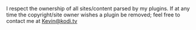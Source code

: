 I respect the ownership of all sites/content parsed by my plugins. If at any time the copyright/site owner wishes a plugin be removed; feel free to contact me at Kevin@kodi.tv
